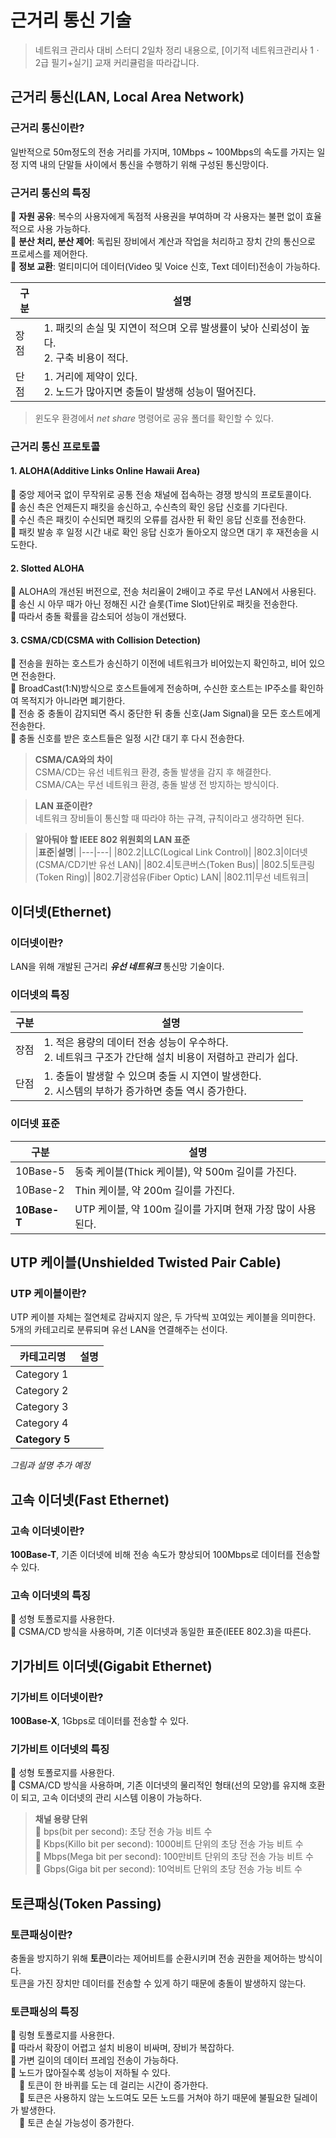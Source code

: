 # 근거리 통신 기술

> 네트워크 관리사 대비 스터디 2일차 정리 내용으로, [이기적 네트워크관리사 1ㆍ2급 필기+실기] 교재 커리큘럼을 따라갑니다.

## 근거리 통신(LAN, Local Area Network)

### 근거리 통신이란?

일반적으로 50m정도의 전송 거리를 가지며, 10Mbps ~ 100Mbps의 속도를 가지는 일정 지역 내의 단말들 사이에서 통신을 수행하기 위해 구성된 통신망이다.<br>

### 근거리 통신의 특징

🔹 **자원 공유**: 복수의 사용자에게 독점적 사용권을 부여하며 각 사용자는 불편 없이 효율적으로 사용 가능하다.<br>
🔹 **분산 처리, 분산 제어**: 독립된 장비에서 계산과 작업을 처리하고 장치 간의 통신으로 프로세스를 제어한다.<br>
🔹 **정보 교환**: 멀티미디어 데이터(Video 및 Voice 신호, Text 데이터)전송이 가능하다.

| 구분 | 설명                                                                                      |
| ---- | ----------------------------------------------------------------------------------------- |
| 장점 | 1. 패킷의 손실 및 지연이 적으며 오류 발생률이 낮아 신뢰성이 높다.<br>2. 구축 비용이 적다. |
| 단점 | 1. 거리에 제약이 있다.<br>2. 노드가 많아지면 충돌이 발생해 성능이 떨어진다.               |

> 윈도우 환경에서 _net share_ 명령어로 공유 폴더를 확인할 수 있다.

### 근거리 통신 프로토콜

#### 1. ALOHA(Additive Links Online Hawaii Area)

🔹 중앙 제어국 없이 무작위로 공통 전송 채널에 접속하는 경쟁 방식의 프로토콜이다.<br>
🔹 송신 측은 언제든지 패킷을 송신하고, 수신측의 확인 응답 신호를 기다린다.<br>
🔹 수신 측은 패킷이 수신되면 패킷의 오류를 검사한 뒤 확인 응답 신호를 전송한다.<br>
🔹 패킷 발송 후 일정 시간 내로 확인 응답 신호가 돌아오지 않으면 대기 후 재전송을 시도한다.

#### 2. Slotted ALOHA

🔹 ALOHA의 개선된 버전으로, 전송 처리율이 2배이고 주로 무선 LAN에서 사용된다.<br>
🔹 송신 시 아무 때가 아닌 정해진 시간 슬롯(Time Slot)단위로 패킷을 전송한다.<br>
🔹 따라서 충돌 확률을 감소되어 성능이 개선됐다.<br>

#### 3. CSMA/CD(CSMA with Collision Detection)

🔹 전송을 원하는 호스트가 송신하기 이전에 네트워크가 비어있는지 확인하고, 비어 있으면 전송한다.<br>
🔹 BroadCast(1:N)방식으로 호스트들에게 전송하며, 수신한 호스트는 IP주소를 확인하여 목적지가 아니라면 폐기한다.<br>
🔹 전송 중 충돌이 감지되면 즉시 중단한 뒤 충돌 신호(Jam Signal)을 모든 호스트에게 전송한다.<br>
🔹 충돌 신호를 받은 호스트들은 일정 시간 대기 후 다시 전송한다.<br>

> **CSMA/CA와의 차이**<br>
> CSMA/CD는 유선 네트워크 환경, 충돌 발생을 감지 후 해결한다.<br>
> CSMA/CA는 무선 네트워크 환경, 충돌 발생 전 방지하는 방식이다.<br>

> **LAN 표준이란?**<br>
> 네트워크 장비들이 통신할 때 따라야 하는 규격, 규칙이라고 생각하면 된다.

> **알아둬야 할 IEEE 802 위원회의 LAN 표준**<br>
> |**표준**|**설명**|
> |---|---|
> |802.2|LLC(Logical Link Control)|
> |802.3|이더넷(CSMA/CD기반 유선 LAN)|
> |802.4|토큰버스(Token Bus)|
> |802.5|토큰링(Token Ring)|
> |802.7|광섬유(Fiber Optic) LAN|
> |802.11|무선 네트워크|

## 이더넷(Ethernet)

### 이더넷이란?

LAN을 위해 개발된 근거리 **_유선 네트워크_** 통신망 기술이다.<br>

### 이더넷의 특징

| 구분 | 설명                                                                                                       |
| ---- | ---------------------------------------------------------------------------------------------------------- |
| 장점 | 1. 적은 용량의 데이터 전송 성능이 우수하다.<br>2. 네트워크 구조가 간단해 설치 비용이 저렴하고 관리가 쉽다. |
| 단점 | 1. 충돌이 발생할 수 있으며 충돌 시 지연이 발생한다.<br>2. 시스템의 부하가 증가하면 충돌 역시 증가한다.     |

### 이더넷 표준

| 구분         | 설명                                                       |
| ------------ | ---------------------------------------------------------- |
| 10Base-5     | 동축 케이블(Thick 케이블), 약 500m 길이를 가진다.          |
| 10Base-2     | Thin 케이블, 약 200m 길이를 가진다.                        |
| **10Base-T** | UTP 케이블, 약 100m 길이를 가지며 현재 가장 많이 사용된다. |

## UTP 케이블(Unshielded Twisted Pair Cable)

### UTP 케이블이란?

UTP 케이블 자체는 절연체로 감싸지지 않은, 두 가닥씩 꼬여있는 케이블을 의미한다.<br>
5개의 카테고리로 분류되며 유선 LAN을 연결해주는 선이다.

| 카테고리명     | 설명 |
| -------------- | ---- |
| Category 1     |      |
| Category 2     |      |
| Category 3     |      |
| Category 4     |      |
| **Category 5** |      |

_그림과 설명 추가 예정_

## 고속 이더넷(Fast Ethernet)

### 고속 이더넷이란?

**100Base-T**, 기존 이더넷에 비해 전송 속도가 향상되어 100Mbps로 데이터를 전송할 수 있다.

### 고속 이더넷의 특징

🔹 성형 토폴로지를 사용한다.<br>
🔹 CSMA/CD 방식을 사용하며, 기존 이더넷과 동일한 표준(IEEE 802.3)을 따른다.

## 기가비트 이더넷(Gigabit Ethernet)

### 기가비트 이더넷이란?

**100Base-X**, 1Gbps로 데이터를 전송할 수 있다.

### 기가비트 이더넷의 특징

🔹 성형 토폴로지를 사용한다.<br>
🔹 CSMA/CD 방식을 사용하며, 기존 이더넷의 물리적인 형태(선의 모양)를 유지해 호환이 되고, 고속 이더넷의 관리 시스템 이용이 가능하다.

> **채널 용량 단위**<br>
> 🔹 bps(bit per second): 초당 전송 가능 비트 수<br>
> 🔹 Kbps(Killo bit per second): 1000비트 단위의 초당 전송 가능 비트 수<br>
> 🔹 Mbps(Mega bit per second): 100만비트 단위의 초당 전송 가능 비트 수<br>
> 🔹 Gbps(Giga bit per second): 10억비트 단위의 초당 전송 가능 비트 수

## 토큰패싱(Token Passing)

### 토큰패싱이란?

충돌을 방지하기 위해 **토큰**이라는 제어비트를 순환시키며 전송 권한을 제어하는 방식이다.<br>
토큰을 가진 장치만 데이터를 전송할 수 있게 하기 때문에 충돌이 발생하지 않는다.

### 토큰패싱의 특징

🔹 링형 토폴로지를 사용한다.<br>
🔹 따라서 확장이 어렵고 설치 비용이 비싸며, 장비가 복잡하다.<br>
🔹 가변 길이의 데이터 프레임 전송이 가능하다.<br>
🔹 노드가 많아질수록 성능이 저하될 수 있다.<br>
&emsp;🔹 토큰이 한 바퀴를 도는 데 걸리는 시간이 증가한다.<br>
&emsp;🔹 토큰은 사용하지 않는 노드여도 모든 노드를 거쳐야 하기 때문에 불필요한 딜레이가 발생한다.<br>
&emsp;🔹 토큰 손실 가능성이 증가한다.
